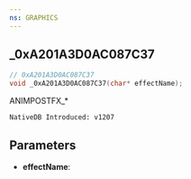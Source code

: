 ```yaml
---
ns: GRAPHICS
---
```

## _0xA201A3D0AC087C37

```c
// 0xA201A3D0AC087C37
void _0xA201A3D0AC087C37(char* effectName);
```

ANIMPOSTFX_*

```
NativeDB Introduced: v1207
```

## Parameters
* **effectName**:
